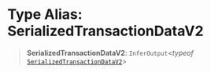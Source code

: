 # Type Alias: SerializedTransactionDataV2

> **SerializedTransactionDataV2**: `InferOutput`\<*typeof* [`SerializedTransactionDataV2`](../variables/SerializedTransactionDataV2.md)\>
